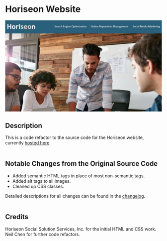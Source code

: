 # Horiseon Website

![website-splash](./assets/readme_assets/splash.jpg)

## Description

This is a code refactor to the source code for the Horiseon website, currently <a href="https://inknsharps.github.io/horiseon_website_code_refactor/" target="_blank">hosted here</a>.
<br><br>

## Notable Changes from the Original Source Code

* Added semantic HTML tags in place of most non-semantic tags.
* Added alt tags to all images.
* Cleaned up CSS classes.

Detailed descriptions for all changes can be found in the <a href="https://github.com/inknsharps/horiseon_website_code_refactor/blob/main/assets/changelog/changelog.md">changelog</a>.
<br><br>
## Credits

Horiseon Social Solution Services, Inc. for the initial HTML and CSS work. <br>
Neil Chen for further code refactors.